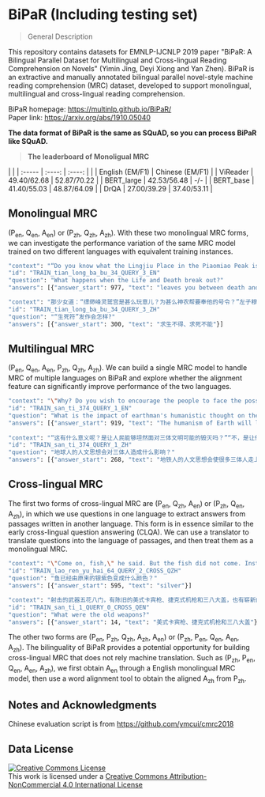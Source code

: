 # BiPaR (Including testing set)

> General Description

This repository contains datasets for EMNLP-IJCNLP 2019 paper "BiPaR: A Bilingual Parallel Dataset for Multilingual
and Cross-lingual Reading Comprehension on Novels" (Yimin Jing, Deyi Xiong and Yan Zhen). BiPaR is an extractive and manually annotated bilingual parallel 
novel-style machine reading comprehension (MRC) dataset, developed to support monolingual, multilingual 
and cross-lingual reading comprehension. 

BiPaR homepage: <https://multinlp.github.io/BiPaR/>  
Paper link: <https://arxiv.org/abs/1910.05040>

**The data format of BiPaR is the same as SQuAD, so you can process BiPaR like SQuAD.**

> **The leaderboard of Monoligual MRC**

|                                                    |
| :-----     | :----:            | :----:            |
|            | English (EM/F1)   | Chinese (EM/F1)   |
| ViReader   | 49.40/62.68       | 52.87/70.22       |
| BERT_large | 42.53/56.48       |     -/-           |
| BERT_base  | 41.40/55.03       | 48.87/64.09       |
| DrQA       | 27.00/39.29       | 37.40/53.11       |

## Monolingual MRC

(P<sub>en</sub>, Q<sub>en</sub>, A<sub>en</sub>) or (P<sub>zh</sub>, Q<sub>zh</sub>, A<sub>zh</sub>). With these two
monolingual MRC forms, we can investigate the performance variation of the same MRC model trained on two different 
languages with equivalent training instances.

```sh
"context": "“Do you know what the Lingjiu Place in the Piaomiao Peak is and why the Shennong should be at its command?”“Never have I heard it before until you told me. And indeed, I didn’t know the Shennong troubling us is obeying its order ” replied the master, who thought that even as the Shennong should be at its command, then the Lingjiu Palace in the Piaomiao Peak must be very formidable. But the Piaomiao Peak never had he heard before in the numerous mountains of Yunnan. The thought loaded an even heavier rock on his troubled heart, whose eyebrows were knitted. “Then another said, ‘As maybe the Waternuts in the Wuliang Hill could rid our master of the disease, we should get them anyway, even risking our necks,’” the girl said, after eating two more seeds. “Then the first one sighed, ‘None but Madam Tianshantonglao can break the spell of Life and Death in my body. And when the spell attacks, though the herb is efficacious, merely it can relieve the intense agony, which leaves you between death and life……’ This is what they said as walking away. Have I made it clear?”",			
"id": "TRAIN_tian_long_ba_bu_34_QUERY_3_EN"
"question": "What happens when the Life and Death break out?"
"answers": [{"answer_start": 977, "text": "leaves you between death and life"}]
```

```sh
"context": "那少女道：“缥缈峰灵鹫宫是甚么玩意儿？为甚么神农帮要奉他的号令？”左子穆道：“缥缈峰灵鹫宫甚么的，还是此刻第一遭从姑娘嘴里听到。我实不知神农帮原来还是奉了别人的号令，才来跟我们为难。”想到神农帮既须奉令行事，则那缥缈峰甚么的自然厉害之极，云岭之南千山万峰，可从来没听说有一座缥缈峰，忧心更增，不由得皱起了眉头。那少女吃了两粒瓜子，说道：“那时又听得另一人说道：‘帮主身上这病根子，既然无量山中的通天草或能解得，众兄弟拚着身受千刀万剑，也要去采这通天草到手。’先一人叹了口气，说道：‘我身上这“生死符”，除了天山童姥她老人家本人，谁也无法解得。通天草虽然药性灵异，也只是在“生死符”发作之时，稍稍减轻些求生不得、求死不能的苦楚而已……’他们几个人一面说，一面走远。我说得够清楚了吗？”",
"id": "TRAIN_tian_long_ba_bu_34_QUERY_3_ZH"
"question": "“生死符”发作会怎样?"
"answers": [{"answer_start": 300, "text": "求生不得、求死不能"}]
```

## Multilingual MRC

(P<sub>en</sub>, Q<sub>en</sub>, A<sub>en</sub>, P<sub>zh</sub>, Q<sub>zh</sub>, A<sub>zh</sub>). We can build a single MRC model to handle MRC of multiple languages on BiPaR and explore
whether the alignment feature can significantly improve performance of the two languages. 

```sh
"context": "\"Why? Do you wish to encourage the people to face the possible destruction of Trisolaran civilization with equanimity?\"\"No. It's to encourage them to face the destruction of Earth civilization with equanimity. You know very well that after we publicized our policy toward the Earth civilization, there was a wave of extremely dangerous pacifism. We have only now discovered that there are many like the listener of Post 1379. We must control and eliminate these weak sentiments.\"\"Princeps, this is mainly the result of recent messages received from the Earth. Your prediction has come true: The alienated forces on Earth really are growing. They have built a new transmission site completely under their control, and have begun to send us large amounts of information about Earth civilization.I must admit that their civilization has great appeal on Trisolaris. For our people, it sounds like sacred music from Heaven. The humanism of Earth will lead many Trisolarans onto the wrong path, just as Trisolaran civilization has already become a religion on Earth, Earth civilization has this potential on Trisolaris.\"",
"id": "TRAIN_san_ti_374_QUERY_1_EN"
"question": "What is the impact of earthman's humanistic thought on the trisolaran people?"
"answers": [{"answer_start": 919, "text": "The humanism of Earth will lead many Trisolarans onto the wrong path, just as Trisolaran civilization has already become a religion on Earth, Earth civilization has this potential on Trisolaris."}]
				
"context": "“这有什么意义呢？是让人民能够坦然面对三体文明可能的毁灭吗？”“不，是让他们坦然面对地球文明的毁灭。你也知道，在我们对地球文明的基本政策公布后，激发起一些极其危险的和平主义情绪。我们现在才发现，三体世界中像1379号监听员这样的人其实是很多的，必须控制和消除这种脆弱的情绪。”“元首，这种情绪主要是由最近来自地球的新信息引起的。您的预测实现了，地球上的异己力量果然在发展，他们建立了一个完全由自己控制的发射基地开始源源不断地向我们发送大量地球文明的信息。我得承认，地球文明在三体世界是很有杀伤力的，对我们的人民来说，那是来自天堂的圣乐。地铁人的人文思想会使很多三体人走上精神歧途，三体文明在地球已经成为一种宗教，而地球文明在三体世界也有这个可能。”",
"id": "TRAIN_san_ti_374_QUERY_1_ZH"
"question": "地球人的人文思想会对三体人造成什么影响？"
"answers": [{"answer_start": 268, "text": "地铁人的人文思想会使很多三体人走上精神歧途，三体文明在地球已经成为一种宗教，而地球文明在三体世界也有这个可能。"}]	
```

## Cross-lingual MRC

The first two forms of cross-lingual MRC are (P<sub>en</sub>, Q<sub>zh</sub>, A<sub>en</sub>) or (P<sub>zh</sub>, Q<sub>en</sub>, A<sub>zh</sub>), in which we use questions in one 
language to extract answers from passages written in another language. This form is in essence similar to the early 
cross-lingual question answering (CLQA). We can use a translator to translate questions into the language of passages, 
and then treat them as a monolingual MRC.

```sh
"context": "\"Come on, fish,\" he said. But the fish did not come. Instead he lay there wallowing now in the seas and the old man pulled the skiff up-onto him. When he was even with him and had the fish's head against the bow he could not believe his size. But he untied the harpoon rope from the bitt, passed it through the fish's gills and out his jaws, made a turn around his sword then passed the rope through the other gill, made another turn around the bill and knotted the double rope and made it fast to the bitt in the bow. He cut the rope then and went astern to noose the tail. The fist had turned silver from his original purple and silver, and the strips showed the same pale violet color as his tail. They were wider than a man's hand with his fingers spread and the fish's eye looked as detached as the mirrors in a periscope or as a saint in a procession. \"It was the only way to kill him,\" the old man said. He was feeling better since the water and he knew he would not go away and his head was clear.",
"id": "TRAIN_lao_ren_yu_hai_64_QUERY_2_CROSS_QZH"
"question": "鱼已经由原来的银紫色变成什么颜色？"
"answers": [{"answer_start": 595, "text": "silver"}]
```

```sh
"context": "射击的武器五花八门，有陈旧的美式卡宾枪、捷克式机枪和三八大盖，也有崭新的制式步枪和冲锋枪——后者是在“八月社论”发表之后从军队中偷抢来的——连同那些梭标和大刀等冷兵器，构成了一部浓缩的近现代史……“四．二八”的人在前面多次玩过这个游戏，在楼顶上站出来的人，除了挥舞旗帜外，有时还用喇叭筒喊口号或向下撒传单，每次他们都能在弹雨中全身而退，为自己挣到了崇高的荣誉这次出来的女孩儿显然也相信自己还有那样的幸运她挥舞着战旗，挥动着自己燃烧的青春，敌人将在这火焰中化为灰烬，理想世界明天就会在她那沸腾的热血中诞生……她陶醉在这鲜红灿烂的梦幻中，直到被一颗步枪子弹洞穿了胸膛",
"id": "TRAIN_san_ti_1_QUERY_0_CROSS_QEN"
"question": "What were the old weapons?"
"answers": [{"answer_start": 14, "text": "美式卡宾枪、捷克式机枪和三八大盖"}]
```

The other two forms are (P<sub>en</sub>, P<sub>zh</sub>, Q<sub>zh</sub>, A<sub>zh</sub>, A<sub>en</sub>) or (P<sub>zh</sub>, P<sub>en</sub>, Q<sub>en</sub>, A<sub>en</sub>, A<sub>zh</sub>). The bilinguality of BiPaR provides a 
potential opportunity for building cross-lingual MRC that does not rely machine translation. Such as  (P<sub>zh</sub>, P<sub>en</sub>, Q<sub>en</sub>, A<sub>en</sub>, A<sub>zh</sub>), 
we first obtain A<sub>en</sub> through a English monolingual MRC model, then use a word alignment tool to obtain the aligned A<sub>zh</sub> from P<sub>zh</sub>.


## Notes and Acknowledgments
Chinese evaluation script is from <https://github.com/ymcui/cmrc2018>


## Data License
<a rel="license" href="http://creativecommons.org/licenses/by-nc/4.0/"><img alt="Creative Commons License" style="border-width:0" src="https://i.creativecommons.org/l/by-nc/4.0/88x31.png" /></a><br />This work is licensed under a <a rel="license" href="http://creativecommons.org/licenses/by-nc/4.0/">Creative Commons Attribution-NonCommercial 4.0 International License</a>
